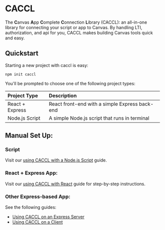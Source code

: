 # CACCL
The **C**anvas **A**pp **C**omplete **C**onnection **L**ibrary (CACCL): an all-in-one library for connecting your script or app to Canvas. By handling LTI, authorization, and api for you, CACCL makes building Canvas tools quick and easy.

## Quickstart

Starting a new project with caccl is easy:

`npm init caccl`

You'll be prompted to choose one of the following project types:

Project Type | Description
:--- | :---
React + Express | React front-end with a simple Express back-end
Node.js Script | A simple Node.js script that runs in terminal

## Manual Set Up:

### Script

Visit our [using CACCL with a Node.js Script](https://github.com/harvard-edtech/caccl/blob/master/docs/script.md) guide.

### React + Express App:

Visit our [using CACCL with React](https://github.com/harvard-edtech/caccl/blob/master/docs/react.md) guide for step-by-step instructions.

### Other Express-based App:

See the following guides:

- [Using CACCL on an Express Server](https://github.com/harvard-edtech/caccl/blob/master/docs/server.md)
- [Using CACCL on a Client](https://github.com/harvard-edtech/caccl/blob/master/docs/client.md)
